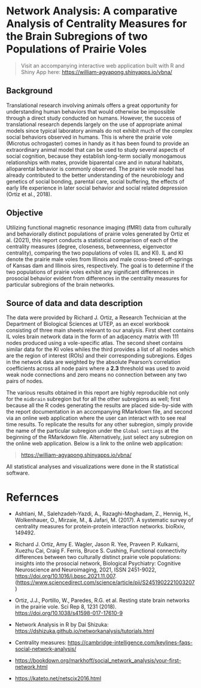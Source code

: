 
<!-- README.md is generated from README.Rmd. Please edit that file -->

# Network Analysis: A comparative Analysis of Centrality Measures for the Brain Subregions of two Populations of Prairie Voles

<!-- badges: start -->

<!-- badges: end -->

> Visit an accompanying interactive web application built with R and Shiny App here: <https://william-agyapong.shinyapps.io/vbna/>

## Background

Translational research involving animals offers a great opportunity for
understanding human behaviors that would otherwise be impossible through
a direct study conducted on humans. However, the success of
translational research depends largely on the use of appropriate animal
models since typical laboratory animals do not exhibit much of the
complex social behaviors observed in humans. This is where the prairie
vole (Microtus ochrogaster) comes in handy as it has been found to
provide an extraordinary animal model that can be used to study several
aspects of social cognition, because they establish long-term socially
monogamous relationships with mates, provide biparental care and in
natural habitats, alloparental behavior is commonly observed. The
prairie vole model has already contributed to the better understanding
of the neurobiology and genetics of social bonding, parental care,
social buffering, the effects of early life experience in later social
behavior and social related depression (Ortiz et al., 2018).

## Objective

Utilizing functional magnetic resonance imaging (fMRI) data from
culturally and behaviorally distinct populations of prairie voles
generated by Ortiz et al. (2021), this report conducts a statistical
comparison of each of the centrality measures (degree, closeness,
betweenness, eigenvector centrality), comparing the two populations of
voles (IL and KI). IL and KI denote the prairie male voles from Illinois
and male cross-breed off-springs of Kansas dam and Illinois sires,
respectively. The goal is to determine if the two populations of prairie
voles exhibit any significant differences in prosocial behavior evident
from differences in the centrality measures for particular subregions of
the brain networks.

<!-- Ortiz et. al (2021) found Illinois prairie males to be more sociable than KI males and differential connectivity accounts for differential expression of prosociality and aggression, I hypothesized that differences in some of the centrality measures for the midbrain subregion will definitely be observed. -->

<!-- ## Task:  -->

<!-- conduct a statistical comparison of each of the centrality measures (degree, closeness, betweenness, eigenvector centrality), comparing the two populations of voles (IL and KI). Use proper statistical methodology and terminology. Justify your statistical approach by citing relevant assumptions, parametric assumptions, or violations. Visualize the graph effectively to make the information as easy to read as possible. -->

## Source of data and data description

The data were provided by Richard J. Ortiz, a Research Technician at the
Department of Biological Sciences at UTEP, as an excel workbook
consisting of three main sheets relevant to our analysis. First sheet
contains IL voles brain network data in the form of an adjacency matrix
with 111 nodes produced using a vole-specific atlas. The second sheet
contains similar data for the KI voles whiles the third provides a list
of all nodes which are the region of interest (ROIs) and their
corresponding subregions. Edges in the network data are weighted by the
absolute Pearson’s correlation coefficients across all node pairs where
a **2.3** threshold was used to avoid weak node connections and zero
means no connection between any two pairs of nodes.

The various results obtained in this report are highly reproducible not
only for the `midbrain` subregion but for all the other subregions as
well; first because all the R codes generating the results are placed
side-by-side with the report documentation in an accompanying RMarkdown
file, and second via an online web application where the user can
interact with to see real time results. To replicate the results for any
other subregion, simply provide the name of the particular subregion
under the `Global settings` at the beginning of the RMarkdown file.
Alternatively, just select any subregion on the online web application.
Below is a link to the online web application:

> <https://william-agyapong.shinyapps.io/vbna/>

All statistical analyses and visualizations were done in the R
statistical software.

# Refernces

  - Ashtiani, M., Salehzadeh-Yazdi, A., Razaghi-Moghadam, Z., Hennig,
    H., Wolkenhauer, O., Mirzaie, M., & Jafari, M. (2017). A systematic
    survey of centrality measures for protein-protein interaction
    networks. bioRxiv, 149492.

  - Richard J. Ortiz, Amy E. Wagler, Jason R. Yee, Praveen P. Kulkarni,
    Xuezhu Cai, Craig F. Ferris, Bruce S. Cushing, Functional
    connectivity differences between two culturally distinct prairie
    vole populations: insights into the prosocial network, Biological
    Psychiatry: Cognitive Neuroscience and Neuroimaging, 2021, ISSN
    2451-9022, <https://doi.org/10.1016/j.bpsc.2021.11.007>.
    (<https://www.sciencedirect.com/science/article/pii/S2451902221003207>)

  - Ortiz, J.J., Portillo, W., Paredes, R.G. et al. Resting state brain
    networks in the prairie vole. Sci Rep 8, 1231 (2018).
    <https://doi.org/10.1038/s41598-017-17610-9>

  - Network Analysis in R by Dai Shizuka:
    <https://dshizuka.github.io/networkanalysis/tutorials.html>

  - Centrality measures:
    <https://cambridge-intelligence.com/keylines-faqs-social-network-analysis/>

  - <https://bookdown.org/markhoff/social_network_analysis/your-first-network.html>

  - <https://kateto.net/netscix2016.html>
